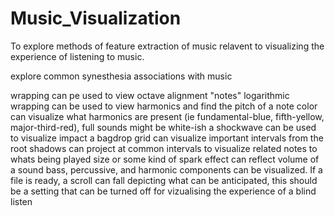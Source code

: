# Music_Visualization
To explore methods of feature extraction of music relavent to visualizing the experience of listening to music.

explore common synesthesia associations with music

wrapping can pe used to view octave alignment "notes"
logarithmic wrapping can be used to view harmonics and find the pitch of a note
color can visualize what harmonics are present (ie fundamental-blue, fifth-yellow, major-third-red), full sounds might be white-ish
a shockwave can be used to visualize impact
a bagdrop grid can visualize important intervals from the root
shadows can project at common intervals to visualize related notes to whats being played
size or some kind of spark effect can reflect volume of a sound
bass, percussive, and harmonic components can be visualized.
If a file is ready, a scroll can fall depicting what can be anticipated, this should be a setting that can be turned off for vizualising the experience of a blind listen
